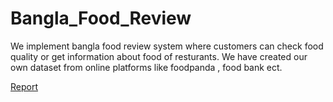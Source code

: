# Bangla_Food_Review
We implement bangla food review system where customers can check food quality or get information about food of resturants. We have created our own dataset from online platforms like foodpanda , food bank ect.

[Report](https://drive.google.com/file/d/1xMUvZFTzxcGeFwYxfCsilooNxhz5uNdn/view?usp=sharing)
